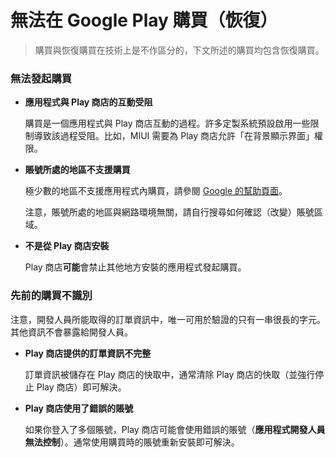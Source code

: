 # 無法在 Google Play 購買（恢復）

> 購買與恢復購買在技術上是不作區分的，下文所述的購買均包含恢復購買。

### 無法發起購買

* **應用程式與 Play 商店的互動受阻**

  購買是一個應用程式與 Play 商店互動的過程。許多定製系統預設啟用一些限制導致該過程受阻。比如，MIUI 需要為 Play 商店允許「在背景顯示界面」權限。

* **賬號所處的地區不支援購買**

  極少數的地區不支援應用程式內購買，請參閱 [Google 的幫助頁面](https://support.google.com/googleplay/android-developer/table/3541286)。

  注意，賬號所處的地區與網路環境無關，請自行搜尋如何確認（改變）賬號區域。

* **不是從 Play 商店安裝**

  Play 商店**可能**會禁止其他地方安裝的應用程式發起購買。

### 先前的購買不識別

注意，開發人員所能取得的訂單資訊中，唯一可用於驗證的只有一串很長的字元。其他資訊不會暴露給開發人員。

* **Play 商店提供的訂單資訊不完整**
  
  訂單資訊被儲存在 Play 商店的快取中，通常清除 Play 商店的快取（並強行停止 Play 商店）即可解決。

* **Play 商店使用了錯誤的賬號**

  如果你登入了多個賬號，Play 商店可能會使用錯誤的賬號（**應用程式開發人員無法控制**）。通常使用購買時的賬號重新安裝即可解決。